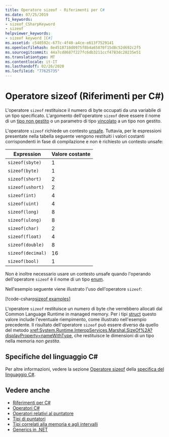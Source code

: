 ```yaml
---
title: Operatore sizeof - Riferimenti per C#
ms.date: 07/25/2019
f1_keywords:
- sizeof_CSharpKeyword
- sizeof
helpviewer_keywords:
- sizeof keyword [C#]
ms.assetid: c548592c-677c-4f40-a4ce-e613f7529141
ms.openlocfilehash: 8e4518718d0975f8b4a65870f15d8c52d692c2f5
ms.sourcegitcommit: 44a7cd8687f227fc6db3211ccf4783dc20235e51
ms.translationtype: MT
ms.contentlocale: it-IT
ms.lasthandoff: 02/26/2020
ms.locfileid: "77625735"
---
```

# <a name="sizeof-operator-c-reference"></a>Operatore sizeof (Riferimenti per C#)

L'operatore `sizeof` restituisce il numero di byte occupati da una variabile di un tipo specificato. L'argomento dell'operatore `sizeof` deve essere il nome di un [tipo non gestito](../builtin-types/unmanaged-types.md) o un parametro di tipo [vincolato](../../programming-guide/generics/constraints-on-type-parameters.md#unmanaged-constraint) a un tipo non gestito.

L'operatore `sizeof` richiede un contesto [unsafe](../keywords/unsafe.md). Tuttavia, per le espressioni presentate nella tabella seguente vengono restituiti i valori costanti corrispondenti in fase di compilazione e non è richiesto un contesto unsafe:

|Expression|Valore costante|
|---------|---------------|
|`sizeof(sbyte)`|1|
|`sizeof(byte)`|1|
|`sizeof(short)`|2|
|`sizeof(ushort)`|2|
|`sizeof(int)`|4|
|`sizeof(uint)`|4|
|`sizeof(long)`|8|
|`sizeof(ulong)`|8|
|`sizeof(char)`|2|
|`sizeof(float)`|4|
|`sizeof(double)`|8|
|`sizeof(decimal)`|16|
|`sizeof(bool)`|1|

Non è inoltre necessario usare un contesto unsafe quando l'operando dell'operatore `sizeof` è il nome di un tipo [enum](../builtin-types/enum.md).

Nell'esempio seguente viene illustrato l'uso dell'operatore `sizeof`:

[!code-csharp[sizeof examples](~/samples/csharp/language-reference/operators/SizeOfOperator.cs)]

L'operatore `sizeof` restituisce un numero di byte che verrebbero allocati dal Common Language Runtime in managed memory. Per i tipi [struct](../builtin-types/struct.md) questo valore include l'eventuale riempimento, come illustrato nell'esempio precedente. Il risultato dell'operatore `sizeof` può essere diverso da quello del metodo <xref:System.Runtime.InteropServices.Marshal.SizeOf%2A?displayProperty=nameWithType>, che restituisce le dimensioni di un tipo nella memoria *non gestita*.

## <a name="c-language-specification"></a>Specifiche del linguaggio C#

Per altre informazioni, vedere la sezione [Operatore sizeof](~/_csharplang/spec/unsafe-code.md#the-sizeof-operator) della [specifica del linguaggio C#](~/_csharplang/spec/introduction.md).

## <a name="see-also"></a>Vedere anche

- [Riferimenti per C#](../index.md)
- [Operatori C#](index.md)
- [Operatori relativi al puntatore](pointer-related-operators.md)
- [Tipi di puntatori](../../programming-guide/unsafe-code-pointers/pointer-types.md)
- [Tipi correlati alla memoria e agli intervalli](../../../standard/memory-and-spans/index.md)
- [Generics in .NET](../../../standard/generics/index.md)
